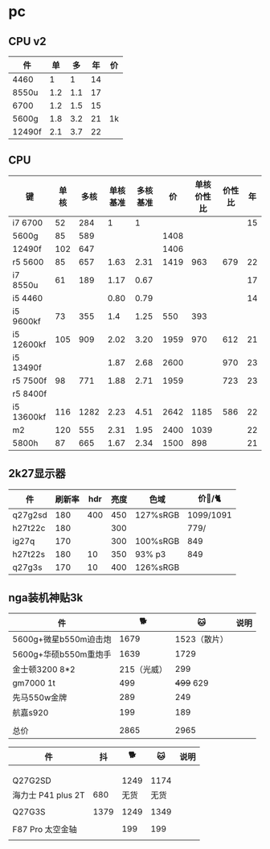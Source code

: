 # pc

## CPU v2
|件|单|多|年|价|
|-|-|-|-|-|
|4460|1|1|14||
|8550u|1.2|1.1|17||
|6700|1.2|1.5|15||
|5600g|1.8|3.2|21|1k|
|12490f|2.1|3.7|22||



## CPU
|键|单核|多核|单核基准|多核基准|价|单核价性比|价性比|年|
|-|-|-|-|-|-|-|-|-|
|i7 6700|52|284|1|1||||15|
|5600g|85|589|||1408||||
|12490f|102|647|||1406||||
|r5 5600|85|657|1.63|2.31|1419|963|679|22|
|i7 8550u|61|189|1.17|0.67||||17|
|i5 4460|||0.80|0.79||||14|
|i5 9600kf|73|355|1.4|1.25|550|393|||
|i5 12600kf|105|909|2.02|3.20|1959|970|612|21|
|i5 13490f|||1.87|2.68|2600||970|23|
|r5 7500f|98|771|1.88|2.71|1959||723|23|
|r5 8400f|||||||||
|i5 13600kf|116|1282|2.23|4.51|2642|1185|586|22|
|m2|120|555|2.31|1.95|2400|1039||22|
|5800h|87|665|1.67|2.34|1500|898||21|


## 2k27显示器
|件|刷新率|hdr|亮度|色域|价🐶/🐈|
|-|-|-|-|-|-|
|q27g2sd|180|400|450|127%sRGB|1099/1091|
|h27t22c|180||300||779/|
|ig27q|170||300|100%sRGB|849|
|h27t22s|180|10|350|93% p3|849|
|q27g3s|170|10|400|126%sRGB|

## nga装机神贴3k
|件|🐕|🐱|说明|
|-|-|-|-|
|5600g+微星b550m迫击炮|1679|1523（散片）||
|5600g+华硕b550m重炮手|1639|1729||
|金士顿3200 8*2|215（光威）|299||
|gm7000 1t|499|~~499~~ 629||
|先马550w金牌|289|249|
|航嘉s920|199|189|
||
|总价|2865|2965|



|件|抖|🐕|🐱|说明|
|-|-|-|-|-|
|||||
|||||
|||||
|Q27G2SD||1249|1174|
|海力士 P41 plus 2T|680|无货|无货|
|||||
|Q27G3S|1379|1249|1349|
|||||
|F87 Pro 太空金轴||199|199|
|||||
